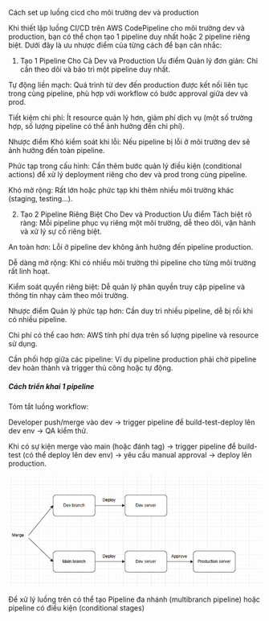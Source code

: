 Cách set up luồng cicd cho môi trường dev và production


Khi thiết lập luồng CI/CD trên AWS CodePipeline cho môi trường dev và production, bạn có thể chọn tạo 1 pipeline duy nhất hoặc 2 pipeline riêng biệt. Dưới đây là ưu nhược điểm của từng cách để bạn cân nhắc:

1. Tạo 1 Pipeline Cho Cả Dev và Production
Ưu điểm
Quản lý đơn giản: Chỉ cần theo dõi và bảo trì một pipeline duy nhất.

Tự động liền mạch: Quá trình từ dev đến production được kết nối liên tục trong cùng pipeline, phù hợp với workflow có bước approval giữa dev và prod.

Tiết kiệm chi phí: Ít resource quản lý hơn, giảm phí dịch vụ (một số trường hợp, số lượng pipeline có thể ảnh hưởng đến chi phí).

Nhược điểm
Khó kiểm soát khi lỗi: Nếu pipeline bị lỗi ở môi trường dev sẽ ảnh hưởng đến toàn pipeline.

Phức tạp trong cấu hình: Cần thêm bước quản lý điều kiện (conditional actions) để xử lý deployment riêng cho dev và prod trong cùng pipeline.

Khó mở rộng: Rất lớn hoặc phức tạp khi thêm nhiều môi trường khác (staging, testing...).

2. Tạo 2 Pipeline Riêng Biệt Cho Dev và Production
Ưu điểm
Tách biệt rõ ràng: Mỗi pipeline phục vụ riêng một môi trường, dễ theo dõi, vận hành và xử lý sự cố riêng biệt.

An toàn hơn: Lỗi ở pipeline dev không ảnh hưởng đến pipeline production.

Dễ dàng mở rộng: Khi có nhiều môi trường thì pipeline cho từng môi trường rất linh hoạt.

Kiểm soát quyền riêng biệt: Dễ quản lý phân quyền truy cập pipeline và thông tin nhạy cảm theo môi trường.

Nhược điểm
Quản lý phức tạp hơn: Cần duy trì nhiều pipeline, dễ bị rối khi có nhiều pipeline.

Chi phí có thể cao hơn: AWS tính phí dựa trên số lượng pipeline và resource sử dụng.

Cần phối hợp giữa các pipeline: Ví dụ pipeline production phải chờ pipeline dev hoàn thành và trigger thủ công hoặc tự động.



##### Cách triển khai 1 pipeline

Tóm tắt luồng workflow:

Developer push/merge vào dev → trigger pipeline để build-test-deploy lên dev env → QA kiểm thử.

Khi có sự kiện merge vào main (hoặc đánh tag) → trigger pipeline để build-test (có thể deploy lên dev env) → yêu cầu manual approval → deploy lên production.

![image info](1.png)

Để xử lý luồng trên có thể tạo Pipeline đa nhánh (multibranch pipeline) hoặc pipeline có điều kiện (conditional stages) 

